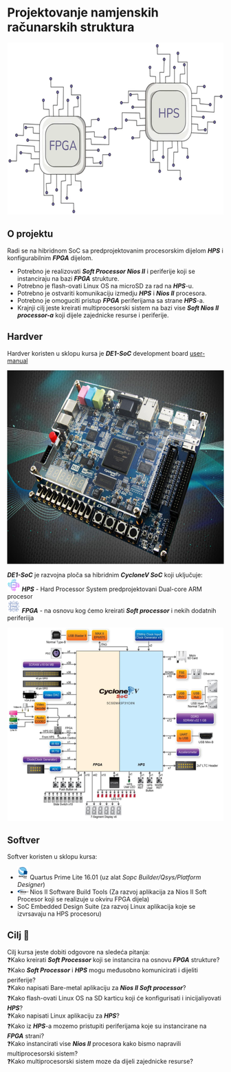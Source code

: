 # Projektovanje namjenskih računarskih struktura
<p align="left">
  <img src="/image/ne.png" alt="Description" width="750" height="400"/>
</p>

## O projektu
Radi se na hibridnom SoC sa predprojektovanim procesorskim dijelom ***HPS*** i konfigurabilnim ***FPGA*** dijelom.</br>
- Potrebno je realizovati ***Soft Processor Nios II*** i periferije koji se instanciraju na bazi ***FPGA*** strukture.
- Potrebno je flash-ovati Linux OS na microSD za rad na ***HPS***-u.
- Potrebno je ostvariti komunikaciju izmedju ***HPS*** i ***Nios II*** procesora.
- Potrebno je omoguciti pristup ***FPGA*** periferijama sa strane ***HPS***-a.
- Krajnji cilj jeste kreirati multiprocesorski sistem na bazi vise ***Soft Nios II processor-a*** koji dijele zajednicke resurse i periferije.
  

## Hardver
Hardver koristen u sklopu kursa je ***DE1-SoC*** development board [user-manual](https://www.terasic.com.tw/cgi-bin/page/archive.pl?Language=English&CategoryNo=167&No=836&PartNo=4#contents) </br>
<p align="left">
  <img src="/image/de1soc.png" alt="Alt text" width="550" height="450"/>
</p>

***DE1-SoC*** je razvojna ploča sa hibridnim ***CycloneV SoC*** koji uključuje:</br>
<img src="/image/cpu.png" alt="icon" width="30" height="30"/> ***HPS*** - Hard Processor System predprojektovani Dual-core ARM procesor</br>
<img src="/image/fpga" alt="icon" width="30" height="30"/> ***FPGA*** - na osnovu kog ćemo kreirati ***Soft processor*** i nekih dodatnih periferiija</br>
<p align="left">
  <img src="/image/cyclonev.png" alt="Alt text" width="550" height="450"/>
</p>

## Softver
Softver koristen u sklopu kursa:
-  <img src="/image/quartus" alt="icon" width="25"/> Quartus Prime Lite 16.01 (uz alat *Sopc Builder/Qsys/Platform Designer*)
-  <img src="/image/niosiiprocessor.png" alt="icon" width="25"/> Nios II Software Build Tools (Za razvoj aplikacija za Nios II Soft Procesor koji se realizuje u okviru FPGA dijela)
- SoC Embedded Design Suite (za razvoj Linux aplikacija koje se izvrsavaju na HPS procesoru)

## Cilj 🎯

Cilj kursa jeste dobiti odgovore na sledeća pitanja:</br>
   ❓Kako kreirati ***Soft Processor*** koji se instancira na osnovu ***FPGA*** strukture?</br>
   ❓Kako ***Soft Processor*** i ***HPS*** mogu međusobno komunicirati i dijeliti periferije?</br>
   ❓Kako napisati Bare-metal aplikaciju za ***Nios II Soft processor***?</br>
   ❓Kako flash-ovati Linux OS na SD karticu koji će konfigurisati i inicijaliyovati ***HPS***?</br>
   ❓Kako napisati Linux aplikaciju za ***HPS***?</br>
   ❓Kako iz ***HPS***-a mozemo pristupiti periferijama koje su instancirane na ***FPGA*** strani?</br>
   ❓Kako instancirati vise ***Nios II*** procesora kako bismo napravili multiprocesorski sistem?</br>
   ❓Kako multiprocesorski sistem moze da dijeli zajednicke resurse?</br>
